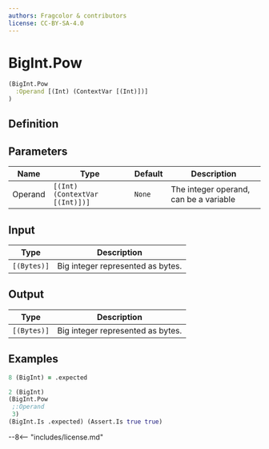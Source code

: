 ```yaml
---
authors: Fragcolor & contributors
license: CC-BY-SA-4.0
---
```



# BigInt.Pow

```clojure
(BigInt.Pow
  :Operand [(Int) (ContextVar [(Int)])]
)
```


## Definition




## Parameters

| Name | Type | Default | Description |
|------|------|---------|-------------|
| Operand | `[(Int) (ContextVar [(Int)])]` | `None` | The integer operand, can be a variable |


## Input

| Type | Description |
|------|-------------|
| `[(Bytes)]` | Big integer represented as bytes. |


## Output

| Type | Description |
|------|-------------|
| `[(Bytes)]` | Big integer represented as bytes. |


## Examples

```clojure
8 (BigInt) = .expected

2 (BigInt)
(BigInt.Pow
 ;:Operand
 3)
(BigInt.Is .expected) (Assert.Is true true)
```


--8<-- "includes/license.md"
